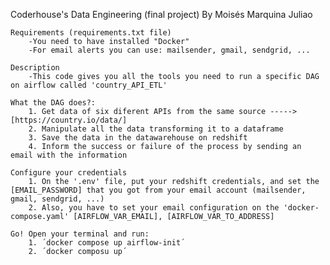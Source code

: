 Coderhouse's Data Engineering (final project)
By Moisés Marquina Juliao

    Requirements (requirements.txt file)
        -You need to have installed "Docker"
        -For email alerts you can use: mailsender, gmail, sendgrid, ...

    Description
        -This code gives you all the tools you need to run a specific DAG on airflow called 'country_API_ETL'

    What the DAG does?:
        1. Get data of six diferent APIs from the same source -----> [https://country.io/data/]
        2. Manipulate all the data transforming it to a dataframe
        3. Save the data in the datawarehouse on redshift
        4. Inform the success or failure of the process by sending an email with the information

    Configure your credentials
        1. On the '.env' file, put your redshift credentials, and set the [EMAIL_PASSWORD] that you got from your email account (mailsender, gmail, sendgrid, ...)
        2. Also, you have to set your email configuration on the 'docker-compose.yaml' [AIRFLOW_VAR_EMAIL], [AIRFLOW_VAR_TO_ADDRESS]

    Go! Open your terminal and run:
        1. ´docker compose up airflow-init´
        2. ´docker composu up´
